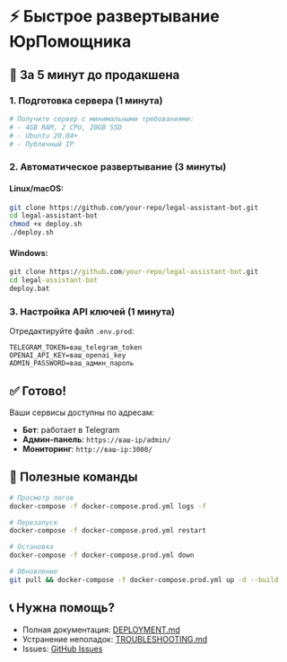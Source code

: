 # ⚡ Быстрое развертывание ЮрПомощника

## 🎯 За 5 минут до продакшена

### 1. Подготовка сервера (1 минута)

```bash
# Получите сервер с минимальными требованиями:
# - 4GB RAM, 2 CPU, 20GB SSD
# - Ubuntu 20.04+
# - Публичный IP
```

### 2. Автоматическое развертывание (3 минуты)

#### Linux/macOS:
```bash
git clone https://github.com/your-repo/legal-assistant-bot.git
cd legal-assistant-bot
chmod +x deploy.sh
./deploy.sh
```

#### Windows:
```cmd
git clone https://github.com/your-repo/legal-assistant-bot.git
cd legal-assistant-bot
deploy.bat
```

### 3. Настройка API ключей (1 минута)

Отредактируйте файл `.env.prod`:
```env
TELEGRAM_TOKEN=ваш_telegram_token
OPENAI_API_KEY=ваш_openai_key
ADMIN_PASSWORD=ваш_админ_пароль
```

## ✅ Готово!

Ваши сервисы доступны по адресам:
- **Бот**: работает в Telegram
- **Админ-панель**: `https://ваш-ip/admin/`
- **Мониторинг**: `http://ваш-ip:3000/`

## 🔧 Полезные команды

```bash
# Просмотр логов
docker-compose -f docker-compose.prod.yml logs -f

# Перезапуск
docker-compose -f docker-compose.prod.yml restart

# Остановка
docker-compose -f docker-compose.prod.yml down

# Обновление
git pull && docker-compose -f docker-compose.prod.yml up -d --build
```

## 📞 Нужна помощь?

- Полная документация: [DEPLOYMENT.md](DEPLOYMENT.md)
- Устранение неполадок: [TROUBLESHOOTING.md](TROUBLESHOOTING.md)
- Issues: [GitHub Issues](https://github.com/your-repo/issues) 